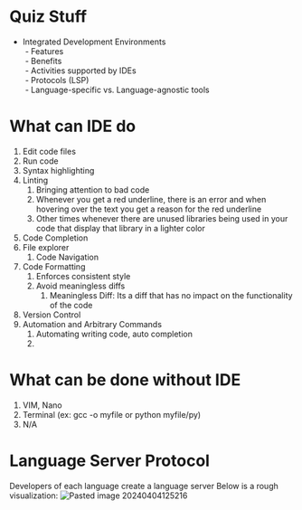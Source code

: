 # Quiz Stuff
- Integrated Development Environments  
	 - Features  
	 - Benefits  
	 - Activities supported by IDEs  
	 - Protocols (LSP)  
	 - Language-specific vs. Language-agnostic tools

# What can IDE do
1) Edit code files
2) Run code
3) Syntax highlighting
4) Linting
	1) Bringing attention to bad code
	2) Whenever you get a red underline, there is an error and when hovering over the text you get a reason for the red underline
	3) Other times whenever there are unused libraries being used in your code that display that library in a lighter color
5) Code Completion
6) File explorer
	1) Code Navigation
7) Code Formatting
	1) Enforces consistent style 
	2) Avoid meaningless diffs
		1) Meaningless Diff: Its a diff that has no impact on the functionality of the code
8) Version Control
9) Automation and Arbitrary Commands 
	1) Automating writing code, auto completion
	2) 


# What can be done without IDE
1) VIM, Nano
2) Terminal (ex: gcc -o myfile or python myfile/py)
3) N/A 

# Language Server Protocol
Developers of each language create a language server Below is a rough visualization:
![Pasted image 20240404125216](https://github.com/BatChest/School/assets/90287766/66cc4b72-4c71-4078-b596-4a4ffa965605)
